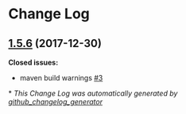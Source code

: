 # Change Log

## [1.5.6](https://github.com/networknt/light-saga-4j/tree/1.5.6) (2017-12-30)
**Closed issues:**

- maven build warnings [\#3](https://github.com/networknt/light-saga-4j/issues/3)



\* *This Change Log was automatically generated by [github_changelog_generator](https://github.com/skywinder/Github-Changelog-Generator)*